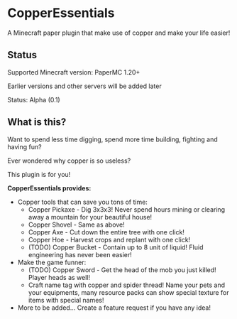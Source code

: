 # CopperEssentials
A Minecraft paper plugin that make use of copper and make your life easier!

## Status
Supported Minecraft version: PaperMC 1.20+

Earlier versions and other servers will be added later


Status: Alpha (0.1)

## What is this?
Want to spend less time digging, spend more time building, fighting and having fun?

Ever wondered why copper is so useless?

This plugin is for you!

**CopperEssentials provides:**
- Copper tools that can save you tons of time:
  - Copper Pickaxe - Dig 3x3x3! Never spend hours mining or clearing away a mountain for your beautiful house!
  - Copper Shovel - Same as above!
  - Copper Axe - Cut down the entire tree with one click!
  - Copper Hoe - Harvest crops and replant with one click!
  - (TODO) Copper Bucket - Contain up to 8 unit of liquid! Fluid engineering has never been easier!
- Make the game funner:
  - (TODO) Copper Sword - Get the head of the mob you just killed! Player heads as well!
  - Craft name tag with copper and spider thread! Name your pets and your equipments, many resource packs can show special texture for items with special names!
- More to be added... Create a feature request if you have any idea!

